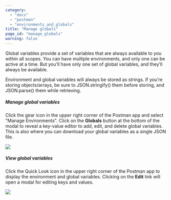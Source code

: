 ```yaml
---
category: 
  - "docs"
  - "postman"
  - "environments_and_globals"
title: "Manage globals"
page_id: "manage_globals"
warning: false
---
```


Global variables provide a set of variables that are always available to you within all scopes. You can have multiple environments, and only one can be active at a time. But you’ll have only one set of global variables, and they’ll always be available. 

Environment and global variables will always be stored as strings. If you’re storing objects/arrays, be sure to JSON.stringify() them before storing, and JSON.parse() them while retrieving.

##### Manage global variables

Click the gear icon in the upper right corner of the Postman app and select "Manage Environments". Click on the **Globals** button at the bottom of the modal to reveal a key-value editor to add, edit, and delete global variables. This is also where you can download your global variables as a single JSON file.

![](https://s3.amazonaws.com/postman-static-getpostman-com/postman-docs/58756362.png)

##### View global variables

Click the Quick Look icon in the upper right corner of the Postman app to display the environment and global variables. Clicking on the **Edit** link will open a modal for editing keys and values.

![](https://s3.amazonaws.com/postman-static-getpostman-com/postman-docs/58756438.png)
